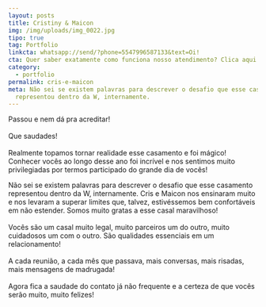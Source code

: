 ```yaml
---
layout: posts
title: Cristiny & Maicon
img: /img/uploads/img_0022.jpg
tipo: true
tag: Portfolio
linkcta: whatsapp://send/?phone=5547996587133&text=Oi!
cta: Quer saber exatamente como funciona nosso atendimento? Clica aqui!
category:
  - portfolio
permalink: cris-e-maicon
meta: Não sei se existem palavras para descrever o desafio que esse casamento
  representou dentro da W, internamente.
---
```

Passou e nem dá pra acreditar! ⠀⠀⠀⠀⠀⠀⠀⠀⠀⠀\
⠀⠀⠀⠀⠀⠀⠀⠀⠀⠀\
Que saudades!\
⠀⠀⠀⠀⠀⠀⠀⠀⠀⠀\
Realmente topamos tornar realidade esse casamento e foi mágico!\
Conhecer vocês ao longo desse ano foi incrível e nos sentimos muito privilegiadas por termos participado do grande dia de vocês!

Não sei se existem palavras para descrever o desafio que esse casamento representou dentro da W, internamente. Cris e Maicon nos ensinaram muito e nos levaram a superar limites que, talvez, estivéssemos bem confortáveis em não estender. Somos muito gratas a esse casal maravilhoso!\
⠀⠀⠀⠀⠀⠀⠀⠀⠀⠀\
Vocês são um casal muito legal, muito parceiros um do outro, muito cuidadosos um com o outro. São qualidades essenciais em um relacionamento!\
⠀⠀⠀⠀⠀⠀⠀⠀⠀⠀\
A cada reunião, a cada mês que passava, mais conversas, mais risadas, mais mensagens de madrugada!\
⠀⠀⠀⠀⠀⠀⠀⠀⠀⠀\
Agora fica a saudade do contato já não frequente e a certeza de que vocês serão muito, muito felizes!